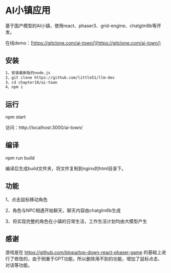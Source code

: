 # AI小镇应用

基于国产模型的AI小镇，使用react、phaser3、grid-engine、chatglm6b等开发。

在线demo：[https://gitclone.com/ai-town/](https://gitclone.com/ai-town/)

## 安装

```bash
1、安装最新版的node.js
2、git clone https://github.com/little51/llm-dev
3、cd chapter18/ai-town
4、npm i
```

## 运行

npm start

访问：http://localhost:3000/ai-town/

## 编译

npm run build

编译后生成build文件夹，将文件复制到nginx的html目录下。

## 功能

1、点击鼠标移动角色

2、角色与NPC相遇开始聊天，聊天内容由chatglm6b生成

3、将实现完整的角色在小镇的日常生活，工作生活计划均由大模型产生

## 感谢

游戏是在 https://github.com/blopa/top-down-react-phaser-game 的基础上进行了修改的，由于侧重于GPT功能，所以删除用不到的功能，增加了鼠标点击、对话等功能。